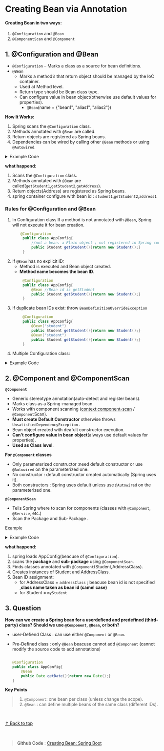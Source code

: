 
<h1>Creating Bean via Annotation</h1>

<h4>Creating Bean in two ways:</h4>

1. `@Configuration` and `@Bean`
2. `@ComponentScan` and `@Component`

## 1. @Configuration and @Bean

- ``@Configuration`` – Marks a class as a source for bean definitions.
- ``@Bean`` 
    - Marks a method’s that return object should be managed by the IoC container.
    - Used at Method level.
    - Return type should be Bean class type.
    - Can configure value in bean object(otherwise use default values for properties). 
         - `@Bean`(name = {"bean1", "alias1", "alias2"})

**How It Works:**

1. Spring scans the ``@Configuration`` class.
2. Methods annotated with ``@Bean`` are called.
3. Return objects are registered as Spring beans.
4. Dependencies can be wired by calling other `@Bean` methods or using `@Autowired`.

<Details>
<Summary>Example Code</Summary>

```java
    public class Address{
            private String email;
            public void Address(){}
            public void setEmail(String email){this.email=email;}
    }
    
    public class Student{
            private String name;
            public void Student(){}
            public void setName(String name){this.name=name;}
    }

    @Configuration
    public class AppConfig{
            @Bean("student1") 
            public Student getStudent1(){return new Student();} 

            @Bean
            public Student getStudent2(){return new Student();} 
            
            @Bean("address1")
            public Student getAddress(){
                Address address=new Address;
                a.setEmail("a@gmail.com");
                return address;
            }
    }


    class Test{
            ApplicationContext container=AnnotationConfigApplicationContext(AppConfig.class); //create container object
            Student s1=(Student)container.getBean("student1");      //get the bean object
            Student s2=(Student)container.getBean("getStudent2");  //get the bean object
            Address a1=(Address)container.getBean("address1");     //get the bean object
    }
```  
</Details>

**what happend:**

1. Scans the `@Configuration` class.
2. Methods annotated with `@Bean` are called(`getStudent1`,`getStudent2`,`getAddress`).
3. Return objects(Address) are registered as Spring beans.
4. spring container configure with bean id : `student1`,`getStudent2`,`address1`


<h3>Rules for @Configuration and  @Bean</h3>

1. In Configuration class If a method is not annotated with `@Bean`, Spring will not execute it for bean creation.
```java
       @Configuration
        public class AppConfig{
            //not a bean. a Plain object ; not registered in Spring context
            public Student getStudent(){return new Student();}  
        }
```
2. If `@Bean` has no explicit ID:
    - Method is executed and Bean object created.
    - **Method name becomes the bean ID**.
```java
        @Configuration
        public class AppConfig{
            @Bean //Bean id is getStudent
            public Student getStudent(){return new Student();}  
        }
```    
3. If duplicate bean IDs exist: throw `BeanDefinitionOverrideException`
```java
        @Configuration
        public class AppConfig{
            @Bean("student")
            public Student getStudent(){return new Student();}  
            @Bean("student")
            public Student getStudent(){return new Student();}  
        }
```    

4. Multiple Configuration class:

<Details>
<Summary>Example Code</Summary>

```java
    @Configuration
        public class AppConfig1{
            @Bean("student1") 
            public Student getStudent1(){return new Student();} 
            @Bean("address1")public Student getAddress(return new Address){ }
        }
    
    @Configuration
        public class AppConfig2{
            @Bean("student2") 
            public Student getStudent1(){return new Student();} 
            @Bean("address2")
            public Student getAddress(return new Address){ }
        }

    class Test{
            ApplicationContext container=AnnotationConfigApplicationContext(AppConfig1.class,AppConfig2.class); //create container object
            Student s1=(Student)container.getBean("student1");      //get the bean object
            Address a1=(Address)container.getBean("address1");      //get the bean object

            Student s1=(Student)container.getBean("student2");     //get the bean object
            Address a1=(Address)container.getBean("address2");     //get the bean object
        }    
```  
</Details>

## 2. @Component and @ComponentScan

**`@Component`**

- Generic stereotype annotation(auto-detect and register beans).
- Marks class as a Spring-managed bean.
- Works with component scanning (<context:component-scan> / `@Component`Scan).
- **Must create Default Constructor** otherwise throws `UnsatisfiedDependencyException` .
- Bean object created with deafult constructor execution.
- **Can't configure value in bean object**(always use default values for properties). 
- **Used as Class level**.


**For `@Component` classes**

- Only parameterized constructor :need default constructor or use `@Autowired` on the parameterized one.
- No constructor :  default constructor created automatically (Spring uses it).
- Both constructors : Spring uses default unless use `@Autowired` on the parameterized one.

**`@ComponentScan`**

- Tells Spring where to scan for components (classes with `@Component`,` @Service`, etc.)
- Scan the Package and Sub-Package .

Example

<Details>
<Summary>Example Code</Summary>

```java
    package com.spring;
    @Component
    public class AddressClass{}

    package com.spring.pkg;
    @Component("myStudent")
    // `@Component`(value="myStudent")
    public class Student{}


    @Configuration
    @ComponentScan("com.spring") // uses 'value' alias
    @ComponentScan(basePackages = "com.spring")  // uses base Packages explicitly
    @ComponentScan(basePackages = {"com.spring", "com.demo"}) // multiple packages
    @ComponentScan(basePackageClasses = Student.class) // scan package where Student is
    class AppConfig{

    }


    class Test{
        ApplicationContext container = new AnnotationConfigApplicationContext(AppConfig.class);
        Address a=(Address)container.getBean("addressClass");   
        Student s = container.getBean("myStudent", Student.class);
    }

```

</Details>

**what happend:**

1. spring loads AppConfig(beacuse of `@Configuration`).
2. scans the **package** and **sub-package** using `@ComponentScan`.
3. Finds classes annotated with ``@Component``(Student,AddressClass).
4. Creates instances of Student and AddressClass.
5. Bean ID assignment:
    - for AddressClass = `addressClass` ; beacuse bean id is not specified ,**class name taken as bean id (camel case)**
    - for Student = `myStudent`
     



## 3. Question

**How can we create a Spring bean for a userdefiend and predefined (third-party) class? Should we use `@Component`, `@Bean`, or both?**
    
- user-Defiend Class : can use either `@Component` or `@Bean`.
- Pre-Defined class : only `@Bean`  beacuse cannot add `@Component` (cannot modify the source code to add annotations)

    ```java

    @Configuration
    public class AppConfig{
        @Bean
        public Date getDate(){return new Date();}
    }
    ```


**Key Points**
> 1. `@Component`: one bean per class (unless  change the scope).
> 2. `@Bean` : can define multiple beans of the same class (different IDs).

<br>

[↑ Back to top](#top)<br><br><br>
>**Github Code** : [Creating Bean: Spring Boot](https://github.com/alamgir-ahosain/Learn-Spring-Boot/tree/main/a-bean-creation)
